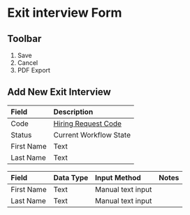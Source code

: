 # Exit interview Form

## Toolbar

1. Save 
2. Cancel 
3. PDF Export

## Add New Exit Interview

| Field | Description |
| :--- | :--- |
| Code | [Hiring Request Code](../../project/hiring-request/hiring-request-management.md#code) |
| Status | Current Workflow State |
| First Name | Text |
| Last Name | Text |

| Field | Data Type | Input Method | Notes |
| :--- | :--- | :--- | :--- |
| First Name | Text | Manual text input |  |
| Last Name | Text | Manual text input |  |


